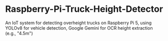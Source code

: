 # Raspberry-Pi-Truck-Height-Detector
An IoT system for detecting overheight trucks on Raspberry Pi 5, using YOLOv8 for vehicle detection, Google Gemini for OCR height extraction (e.g., "4.5m")
